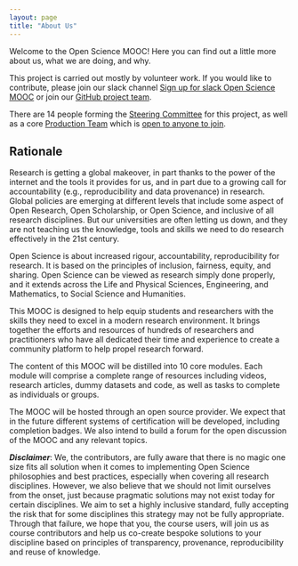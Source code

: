 ```yaml
---
layout: page
title: "About Us"
---
```


Welcome to the Open Science MOOC! Here you can find out a little more about us, what we are doing, and why.

This project is carried out mostly by volunteer work. If you would like to contribute, please join our slack channel [Sign up for slack Open Science MOOC](https://osmooc.herokuapp.com/) or join our [GitHub project team](https://open-science-mooc-invite.herokuapp.com/).

There are 14 people forming the [Steering Committee](https://opensciencemooc.eu/people/#steering) for this project, as well as a core [Production Team](https://opensciencemooc.eu/people/#production) which is [open to anyone to join](https://github.com/OpenScienceMOOC/site#how-to-add-a-person-to-be-listedrendered-on-the-website).

## Rationale

Research is getting a global makeover, in part thanks to the power of the internet and the tools it provides for us, and in part due to a growing call for accountability (e.g., reproducibility and data provenance) in research. Global policies are emerging at different levels that include some aspect of Open Research, Open Scholarship, or Open Science, and inclusive of all research disciplines. But our universities are often letting us down, and they are not teaching us the knowledge, tools and skills we need to do research effectively in the 21st century.

Open Science is about increased rigour, accountability, reproducibility for research. It is based on the principles of inclusion, fairness, equity, and sharing. Open Science can be viewed as research simply done properly, and it extends across the Life and Physical Sciences, Engineering, and Mathematics, to Social Science and Humanities.

This MOOC is designed to help equip students and researchers with the skills they need to excel in a modern research environment. It brings together the efforts and resources of hundreds of researchers and practitioners who have all dedicated their time and experience to create a community platform to help propel research forward.

The content of this MOOC will be distilled into 10 core modules. Each module will comprise a complete range of resources including videos, research articles, dummy datasets and code, as well as tasks to complete as individuals or groups.

The MOOC will be hosted through an open source provider. We expect that in the future different systems of certification will be developed, including completion badges. We also intend to build a forum for the open discussion of the MOOC and any relevant topics.

**_Disclaimer_**: We, the contributors, are fully aware that there is no magic one size fits all solution when it comes to implementing Open Science philosophies and best practices, especially when covering all research disciplines. However, we also believe that we should not limit ourselves from the onset, just because pragmatic solutions may not exist today for certain disciplines. We aim to set a highly inclusive standard, fully accepting the risk that for some disciplines this strategy may not be fully appropriate. Through that failure, we hope that you, the course users, will join us as course contributors and help us co-create bespoke solutions to your discipline based on principles of transparency, provenance, reproducibility and reuse of knowledge.

